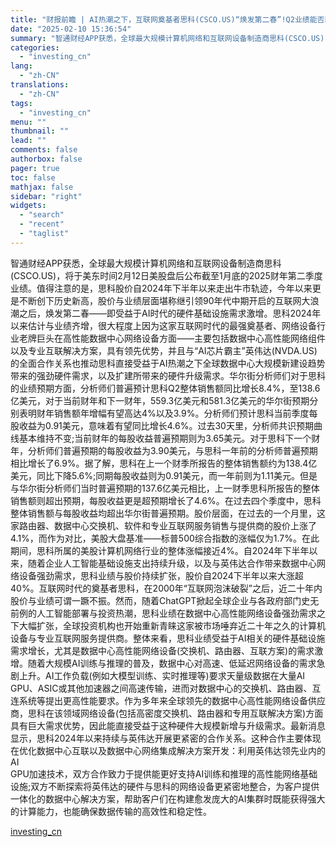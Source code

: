 ```yaml
---
title: "财报前瞻 | AI热潮之下，互联网奠基者思科(CSCO.US)“焕发第二春”!Q2业绩能否助股价续创新高?"
date: "2025-02-10 15:36:54"
summary: "智通财经APP获悉，全球最大规模计算机网络和互联网设备制造商思科(CSCO.US)，将于美东时间2..."
categories:
  - "investing_cn"
lang:
  - "zh-CN"
translations:
  - "zh-CN"
tags:
  - "investing_cn"
menu: ""
thumbnail: ""
lead: ""
comments: false
authorbox: false
pager: true
toc: false
mathjax: false
sidebar: "right"
widgets:
  - "search"
  - "recent"
  - "taglist"
---
```


智通财经APP获悉，全球最大规模计算机网络和互联网设备制造商思科(CSCO.US)，将于美东时间2月12日美股盘后公布截至1月底的2025财年第二季度业绩。值得注意的是，思科股价自2024年下半年以来走出牛市轨迹，今年以来更是不断创下历史新高，股价与业绩层面堪称继引领90年代中期开启的互联网大浪潮之后，焕发第二春——即受益于AI时代的硬件基础设施需求激增。思科2024年以来估计与业绩齐增，很大程度上因为这家互联网时代的最强奠基者、网络设备行业老牌巨头在高性能数据中心网络设备方面——主要包括数据中心高性能网络组件以及专业互联解决方案，具有领先优势，并且与“AI芯片霸主”英伟达(NVDA.US)的全面合作关系也推动思科直接受益于AI热潮之下全球数据中心大规模新建设趋势带来的强劲硬件需求，以及扩建所带来的硬件升级需求。华尔街分析师们对于思科的业绩预期方面，分析师们普遍预计思科Q2整体销售额同比增长8.4%，至138.6亿美元，对于当前财年和下一财年，559.3亿美元和581.3亿美元的华尔街预期分别表明财年销售额年增幅有望高达4%以及3.9%。分析师们预计思科当前季度每股收益为0.91美元，意味着有望同比增长4.6%。过去30天里，分析师共识预期曲线基本维持不变;当前财年的每股收益普遍预期则为3.65美元。对于思科下一个财年，分析师们普遍预期的每股收益为3.90美元，与思科一年前的分析师普遍预期相比增长了6.9%。据了解，思科在上一个财季所报告的整体销售额约为138.4亿美元，同比下降5.6%;同期每股收益则为0.91美元，而一年前则为1.11美元。但是与华尔街分析师们当时普遍预期的137.6亿美元相比，上一财季思科所报告的整体销售额则超出预期，每股收益更是超预期增长了4.6%。在过去四个季度中，思科整体销售额与每股收益均超出华尔街普遍预期。股价层面，在过去的一个月里，这家路由器、数据中心交换机、软件和专业互联网服务销售与提供商的股价上涨了4.1%，而作为对比，美股大盘基准——标普500综合指数的涨幅仅为1.7%。在此期间，思科所属的美股计算机网络行业的整体涨幅接近4%。自2024年下半年以来，随着企业人工智能基础设施支出持续升级，以及与英伟达合作带来数据中心网络设备强劲需求，思科业绩与股价持续扩张，股价自2024下半年以来大涨超40%。互联网时代的奠基者思科，在2000年“互联网泡沫破裂”之后，近二十年内股价与业绩可谓一蹶不振。然而，随着ChatGPT掀起全球企业与各政府部门史无前例的人工智能部署与投资热潮，思科业绩在数据中心高性能网络设备强劲需求之下大幅扩张，全球投资机构也开始重新青睐这家被市场唾弃近二十年之久的计算机设备与专业互联网服务提供商。整体来看，思科业绩受益于AI相关的硬件基础设施需求增长，尤其是数据中心高性能网络设备(交换机、路由器、互联方案)的需求激增。随着大规模AI训练与推理的普及，数据中心对高速、低延迟网络设备的需求急剧上升。AI工作负载(例如大模型训练、实时推理等)要求天量级数据在大量AI   
GPU、ASIC或其他加速器之间高速传输，进而对数据中心的交换机、路由器、互连系统等提出更高性能要求。作为多年来全球领先的数据中心高性能网络设备供应商，思科在该领域网络设备(包括高密度交换机、路由器和专用互联解决方案)方面具有巨大需求优势，因此能直接受益于这种硬件大规模新增与升级需求。最新消息显示，思科2024年以来持续与英伟达开展更紧密的合作关系。这种合作主要体现在优化数据中心互联以及数据中心网络集成解决方案开发：利用英伟达领先业内的AI   
GPU加速技术，双方合作致力于提供能更好支持AI训练和推理的高性能网络基础设施;双方不断探索将英伟达的硬件与思科的网络设备更紧密地整合，为客户提供一体化的数据中心解决方案，帮助客户们在构建愈发庞大的AI集群时既能获得强大的计算能力，也能确保数据传输的高效性和稳定性。

[investing_cn](https://cn.investing.com/news/stock-market-news/article-2663811)

